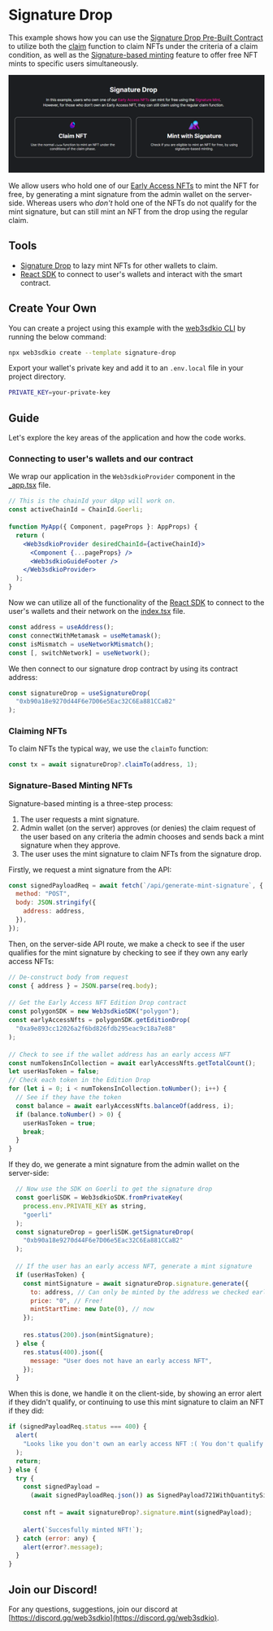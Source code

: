 # Signature Drop

This example shows how you can use the [Signature Drop Pre-Built Contract](https://portal.web3sdk.io/pre-built-contracts/signature-drop) to
utilize both the [claim](https://portal.web3sdk.io/pre-built-contracts/signature-drop#minting--claiming-nfts) function to claim NFTs under the criteria
of a claim condition, as well as the [Signature-based minting](https://portal.web3sdk.io/advanced-features/on-demand-minting) feature to
offer free NFT mints to specific users simultaneously.

![demo](demo.png)

We allow users who hold one of our [Early Access NFTs](https://opensea.io/collection/web3sdkio-community) to mint the NFT for free, by generating a mint signature from the admin wallet on the server-side. Whereas users who _don't_ hold one of the NFTs do not qualify for the mint signature, but can still mint an NFT from the drop using the regular claim.

## Tools

- [Signature Drop](https://portal.web3sdk.io/pre-built-contracts/signature-drop) to lazy mint NFTs for other wallets to claim.
- [React SDK](https://portal.web3sdk.io/react) to connect to user's wallets and interact with the smart contract.

## Create Your Own

You can create a project using this example with the [web3sdkio CLI](https://portal.web3sdk.io/web3sdkio-cli) by running the below command:

```bash
npx web3sdkio create --template signature-drop
```

Export your wallet's private key and add it to an `.env.local` file in your project directory.

```bash
PRIVATE_KEY=your-private-key
```

## Guide

Let's explore the key areas of the application and how the code works.

### Connecting to user's wallets and our contract

We wrap our application in the `Web3sdkioProvider` component in the [\_app.tsx](./pages/_app.tsx) file.

```jsx
// This is the chainId your dApp will work on.
const activeChainId = ChainId.Goerli;

function MyApp({ Component, pageProps }: AppProps) {
  return (
    <Web3sdkioProvider desiredChainId={activeChainId}>
      <Component {...pageProps} />
      <Web3sdkioGuideFooter />
    </Web3sdkioProvider>
  );
}
```

Now we can utilize all of the functionality of the [React SDK](https://portal.web3sdk.io/react) to connect to the user's wallets and their network on the [index.tsx](./pages/index.tsx) file.

```jsx
const address = useAddress();
const connectWithMetamask = useMetamask();
const isMismatch = useNetworkMismatch();
const [, switchNetwork] = useNetwork();
```

We then connect to our signature drop contract by using its contract address:

```jsx
const signatureDrop = useSignatureDrop(
  "0xb90a18e9270d44F6e7D06e5Eac32C6Ea881CCaB2"
);
```

### Claiming NFTs

To claim NFTs the typical way, we use the `claimTo` function:

```jsx
const tx = await signatureDrop?.claimTo(address, 1);
```

### Signature-Based Minting NFTs

Signature-based minting is a three-step process:

1. The user requests a mint signature.
2. Admin wallet (on the server) approves (or denies) the claim request of the user based on any criteria the admin chooses and sends back a mint signature when they approve.
3. The user uses the mint signature to claim NFTs from the signature drop.

Firstly, we request a mint signature from the API:

```jsx
const signedPayloadReq = await fetch(`/api/generate-mint-signature`, {
  method: "POST",
  body: JSON.stringify({
    address: address,
  }),
});
```

Then, on the server-side API route, we make a check to see if the user qualifies for the mint signature by checking to see if they own any early access NFTs:

```jsx
// De-construct body from request
const { address } = JSON.parse(req.body);

// Get the Early Access NFT Edition Drop contract
const polygonSDK = new Web3sdkioSDK("polygon");
const earlyAccessNfts = polygonSDK.getEditionDrop(
  "0xa9e893cc12026a2f6bd826fdb295eac9c18a7e88"
);

// Check to see if the wallet address has an early access NFT
const numTokensInCollection = await earlyAccessNfts.getTotalCount();
let userHasToken = false;
// Check each token in the Edition Drop
for (let i = 0; i < numTokensInCollection.toNumber(); i++) {
  // See if they have the token
  const balance = await earlyAccessNfts.balanceOf(address, i);
  if (balance.toNumber() > 0) {
    userHasToken = true;
    break;
  }
}
```

If they do, we generate a mint signature from the admin wallet on the server-side:

```jsx
  // Now use the SDK on Goerli to get the signature drop
  const goerliSDK = Web3sdkioSDK.fromPrivateKey(
    process.env.PRIVATE_KEY as string,
    "goerli"
  );
  const signatureDrop = goerliSDK.getSignatureDrop(
    "0xb90a18e9270d44F6e7D06e5Eac32C6Ea881CCaB2"
  );

  // If the user has an early access NFT, generate a mint signature
  if (userHasToken) {
    const mintSignature = await signatureDrop.signature.generate({
      to: address, // Can only be minted by the address we checked earlier
      price: "0", // Free!
      mintStartTime: new Date(0), // now
    });

    res.status(200).json(mintSignature);
  } else {
    res.status(400).json({
      message: "User does not have an early access NFT",
    });
  }
```

When this is done, we handle it on the client-side, by showing an error alert if they didn't qualify, or continuing to use this mint signature to claim an NFT if they did:

```jsx
if (signedPayloadReq.status === 400) {
  alert(
    "Looks like you don't own an early access NFT :( You don't qualify for the free mint"
  );
  return;
} else {
  try {
    const signedPayload =
      (await signedPayloadReq.json()) as SignedPayload721WithQuantitySignature;

    const nft = await signatureDrop?.signature.mint(signedPayload);

    alert(`Succesfully minted NFT!`);
  } catch (error: any) {
    alert(error?.message);
  }
}
```

## Join our Discord!

For any questions, suggestions, join our discord at [https://discord.gg/web3sdkio](https://discord.gg/web3sdkio).
